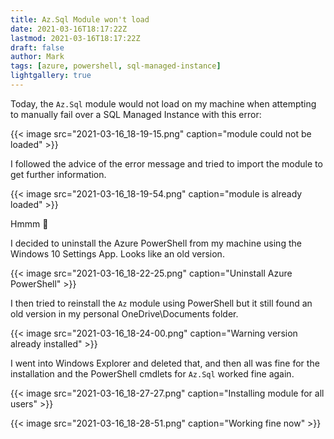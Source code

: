 ```yaml
---
title: Az.Sql Module won't load
date: 2021-03-16T18:17:22Z
lastmod: 2021-03-16T18:17:22Z
draft: false
author: Mark
tags: [azure, powershell, sql-managed-instance]
lightgallery: true
---
```


Today, the `Az.Sql` module would not load on my machine when attempting to manually fail over a SQL Managed Instance with this error:

{{< image src="2021-03-16_18-19-15.png" caption="module could not be loaded" >}}

I followed the advice of the error message and tried to import the module to get further information.

{{< image src="2021-03-16_18-19-54.png" caption="module is already loaded" >}}

Hmmm :thinking:

I decided to uninstall the Azure PowerShell from my machine using the Windows 10 Settings App. Looks like an old version.

{{< image src="2021-03-16_18-22-25.png" caption="Uninstall Azure PowerShell" >}}

I then tried to reinstall the `Az` module using PowerShell but it still found an old version in my personal OneDrive\Documents folder.

{{< image src="2021-03-16_18-24-00.png" caption="Warning version already installed" >}}

I went into Windows Explorer and deleted that, and then all was fine for the installation and the PowerShell cmdlets for `Az.Sql` worked fine again.

{{< image src="2021-03-16_18-27-27.png" caption="Installing module for all users" >}}

{{< image src="2021-03-16_18-28-51.png" caption="Working fine now" >}}